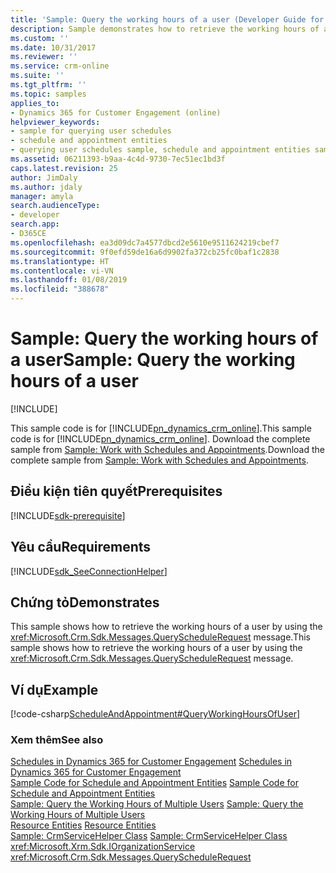 ```yaml
---
title: 'Sample: Query the working hours of a user (Developer Guide for Dynamics 365 for Customer Engagement) | MicrosoftDocs'
description: Sample demonstrates how to retrieve the working hours of a user by using the QueryScheduleRequest message.
ms.custom: ''
ms.date: 10/31/2017
ms.reviewer: ''
ms.service: crm-online
ms.suite: ''
ms.tgt_pltfrm: ''
ms.topic: samples
applies_to:
- Dynamics 365 for Customer Engagement (online)
helpviewer_keywords:
- sample for querying user schedules
- schedule and appointment entities
- querying user schedules sample, schedule and appointment entities samples
ms.assetid: 06211393-b9aa-4c4d-9730-7ec51ec1bd3f
caps.latest.revision: 25
author: JimDaly
ms.author: jdaly
manager: amyla
search.audienceType:
- developer
search.app:
- D365CE
ms.openlocfilehash: ea3d09dc7a4577dbcd2e5610e9511624219cbef7
ms.sourcegitcommit: 9f0efd59de16a6d9902fa372cb25fc0baf1c2838
ms.translationtype: HT
ms.contentlocale: vi-VN
ms.lasthandoff: 01/08/2019
ms.locfileid: "388678"
---
```

# <a name="sample-query-the-working-hours-of-a-user"></a><span data-ttu-id="456cd-103">Sample: Query the working hours of a user</span><span class="sxs-lookup"><span data-stu-id="456cd-103">Sample: Query the working hours of a user</span></span>

[!INCLUDE[](../includes/cc_applies_to_update_9_0_0.md)]

<span data-ttu-id="456cd-104">This sample code is for [!INCLUDE[pn_dynamics_crm_online](../includes/pn-dynamics-crm-online.md)].</span><span class="sxs-lookup"><span data-stu-id="456cd-104">This sample code is for [!INCLUDE[pn_dynamics_crm_online](../includes/pn-dynamics-crm-online.md)].</span></span> <span data-ttu-id="456cd-105">Download the complete sample from [Sample: Work with Schedules and Appointments](https://code.msdn.microsoft.com/Schedule-and-Appointment-93ed80c0).</span><span class="sxs-lookup"><span data-stu-id="456cd-105">Download the complete sample from [Sample: Work with Schedules and Appointments](https://code.msdn.microsoft.com/Schedule-and-Appointment-93ed80c0).</span></span>

## <a name="prerequisites"></a><span data-ttu-id="456cd-106">Điều kiện tiên quyết</span><span class="sxs-lookup"><span data-stu-id="456cd-106">Prerequisites</span></span>
[!INCLUDE[sdk-prerequisite](../includes/sdk-prerequisite.md)]
  
## <a name="requirements"></a><span data-ttu-id="456cd-107">Yêu cầu</span><span class="sxs-lookup"><span data-stu-id="456cd-107">Requirements</span></span>  
[!INCLUDE[sdk_SeeConnectionHelper](../includes/sdk-seeconnectionhelper.md)]
  
## <a name="demonstrates"></a><span data-ttu-id="456cd-108">Chứng tỏ</span><span class="sxs-lookup"><span data-stu-id="456cd-108">Demonstrates</span></span>  
 <span data-ttu-id="456cd-109">This sample shows how to retrieve the working hours of a user by using the <xref:Microsoft.Crm.Sdk.Messages.QueryScheduleRequest> message.</span><span class="sxs-lookup"><span data-stu-id="456cd-109">This sample shows how to retrieve the working hours of a user by using the <xref:Microsoft.Crm.Sdk.Messages.QueryScheduleRequest> message.</span></span>  
  
## <a name="example"></a><span data-ttu-id="456cd-110">Ví dụ</span><span class="sxs-lookup"><span data-stu-id="456cd-110">Example</span></span>  
 [!code-csharp[ScheduleAndAppointment#QueryWorkingHoursOfUser](../snippets/csharp/CRMV8/scheduleandappointment/cs/queryworkinghoursofuser.cs#queryworkinghoursofuser)]  
  
### <a name="see-also"></a><span data-ttu-id="456cd-111">Xem thêm</span><span class="sxs-lookup"><span data-stu-id="456cd-111">See also</span></span>  
 <span data-ttu-id="456cd-112">[Schedules in Dynamics 365 for Customer Engagement](schedule-collections.md) </span><span class="sxs-lookup"><span data-stu-id="456cd-112">[Schedules in Dynamics 365 for Customer Engagement](schedule-collections.md) </span></span>  
 <span data-ttu-id="456cd-113">[Sample Code for Schedule and Appointment Entities](sample-code-schedule-appointment-entities.md) </span><span class="sxs-lookup"><span data-stu-id="456cd-113">[Sample Code for Schedule and Appointment Entities](sample-code-schedule-appointment-entities.md) </span></span>  
 <span data-ttu-id="456cd-114">[Sample: Query the Working Hours of Multiple Users](sample-query-working-hours-multiple-users.md) </span><span class="sxs-lookup"><span data-stu-id="456cd-114">[Sample: Query the Working Hours of Multiple Users](sample-query-working-hours-multiple-users.md) </span></span>  
 <span data-ttu-id="456cd-115">[Resource Entities](resource-entities.md) </span><span class="sxs-lookup"><span data-stu-id="456cd-115">[Resource Entities](resource-entities.md) </span></span>  
 <span data-ttu-id="456cd-116">[Sample: CrmServiceHelper Class](org-service/helper-code-serverconnection-class.md) </span><span class="sxs-lookup"><span data-stu-id="456cd-116">[Sample: CrmServiceHelper Class](org-service/helper-code-serverconnection-class.md) </span></span>  
<xref:Microsoft.Xrm.Sdk.IOrganizationService>   
 <xref:Microsoft.Crm.Sdk.Messages.QueryScheduleRequest>
